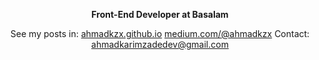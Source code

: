 <div align="center">
  
**Front-End Developer at Basalam**   
  
See my posts in: [ahmadkzx.github.io](https://ahmadkzx.github.io)  [medium.com/@ahmadkzx](https://medium.com/@ahmadkzx)
Contact: ahmadkarimzadedev@gmail.com
 
</div>

